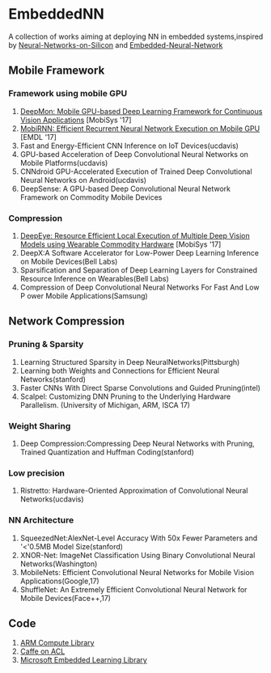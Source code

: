# **EmbeddedNN**
A collection of works aiming at deploying NN in embedded systems,inspired by [Neural-Networks-on-Silicon](https://github.com/fengbintu/Neural-Networks-on-Silicon) and [Embedded-Neural-Network](https://github.com/ZhishengWang/Embedded-Neural-Network)

## **Mobile Framework**
### **Framework using mobile GPU**

1. [DeepMon: Mobile GPU-based Deep Learning Framework for Continuous Vision Applications](https://nsr.cse.buffalo.edu/mobisys_2017/papers/pdfs/mobisys17-paper07.pdf) [MobiSys '17]
2. [MobiRNN: Efficient Recurrent Neural Network Execution on Mobile GPU](https://arxiv.org/abs/1706.00878) [EMDL '17]
3. Fast and Energy-Efficient CNN Inference on IoT Devices(ucdavis)
4. GPU-based Acceleration of Deep Convolutional Neural Networks on Mobile Platforms(ucdavis)
5. CNNdroid GPU-Accelerated Execution of Trained Deep Convolutional Neural Networks on Android(ucdavis)
6. DeepSense: A GPU-based Deep Convolutional Neural Network Framework on Commodity Mobile Devices

### **Compression**

1. [DeepEye: Resource Efficient Local Execution of Multiple Deep Vision Models using Wearable Commodity Hardware](http://fahim-kawsar.net/papers/Mathur.MobiSys2017-Camera.pdf) [MobiSys '17]
2. DeepX:A Software Accelerator for Low-Power Deep Learning Inference on Mobile Devices(Bell Labs)
3. Sparsification and Separation of Deep Learning Layers for Constrained Resource Inference on Wearables(Bell Labs)
4. Compression of Deep Convolutional  Neural Networks For Fast And Low P ower Mobile Applications(Samsung)

## **Network Compression**
### **Pruning & Sparsity**
1. Learning Structured Sparsity in Deep NeuralNetworks(Pittsburgh)
2. Learning both Weights and Connections for Efficient Neural Networks(stanford)
3. Faster CNNs With Direct Sparse Convolutions and Guided Pruning(intel)
4. Scalpel: Customizing DNN Pruning to the Underlying Hardware Parallelism. (University of Michigan, ARM, ISCA 17)

### **Weight Sharing**
1. Deep Compression:Compressing Deep Neural Networks with Pruning, Trained Quantization and Huffman Coding(stanford)

### **Low precision**
1. Ristretto: Hardware-Oriented Approximation of Convolutional Neural Networks(ucdavis)

### **NN Architecture**

1. SqueezedNet:AlexNet-Level Accuracy With 50x Fewer Parameters and '<'0.5MB Model Size(stanford)
2. XNOR-Net: ImageNet Classification Using Binary Convolutional Neural Networks(Washington)
3. MobileNets: Efficient Convolutional Neural Networks for Mobile Vision Applications(Google,17)
4. ShuffleNet: An Extremely Efficient Convolutional Neural Network for Mobile Devices(Face++,17)

## **Code**

1. [ARM Compute Library](https://github.com/ARM-software/ComputeLibrary)
2. [Caffe on ACL](https://github.com/OAID/caffeOnACL)
3. [Microsoft Embedded Learning Library](https://github.com/Microsoft/ELL)












